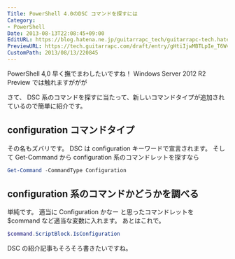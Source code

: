 ```yaml
---
Title: PowerShell 4.0のDSC コマンドを探すには
Category:
- PowerShell
Date: 2013-08-13T22:08:45+09:00
EditURL: https://blog.hatena.ne.jp/guitarrapc_tech/guitarrapc-tech.hatenablog.com/atom/entry/6802418398340959890
PreviewURL: https://tech.guitarrapc.com/draft/entry/gHtiIjwMBTLpIe_T6Wv2QcXPel0
CustomPath: 2013/08/13/220845
---
```


<!--
Date: 2013-08-13T22:08:45+09:00
URL: https://tech.guitarrapc.com/entry/2013/08/13/220845
-->

PowerShell 4,0 早く撫でまわしたいですね！
Windows Server 2012 R2 Preview では触れますががが

さて、 DSC 系のコマンドを探すに当たって、新しいコマンドタイプが追加されているので簡単に紹介です。




## configuration コマンドタイプ

その名もズバリです。
DSC は configuration キーワードで宣言されます。
そして Get-Command から configuration 系のコマンドレットを探すなら

```ps1
Get-Command -CommandType Configuration
```


## configuration 系のコマンドかどうかを調べる
単純です。
適当に Configuration かなー と思ったコマンドレットを $command など適当な変数に入れます。
あとはこれで。

```ps1
$command.ScriptBlock.IsConfiguration
```


DSC の紹介記事もそろそろ書きたいですね。
